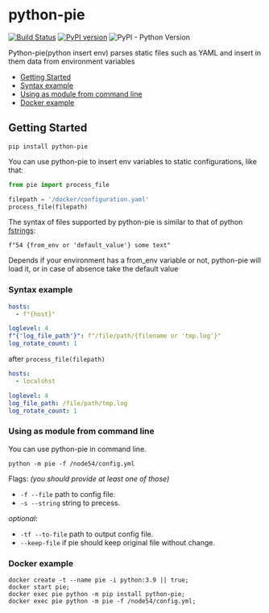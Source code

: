 # python-pie

[![Build Status](https://github.com/igorMIA/python-pie/actions/workflows/tests.yaml/badge.svg)](https://github.com/igorMIA/python-pie/actions/workflows/tests.yaml)
[![PyPI version](https://badge.fury.io/py/python-pie.svg)](https://badge.fury.io/py/python-pie)
![PyPI - Python Version](https://img.shields.io/pypi/pyversions/python-pie?style=plastic)

Python-pie(python insert env) parses static files such as YAML and insert in them data from environment variables

- [Getting Started](#getting-started)
- [Syntax example](#syntax-example)
- [Using as module from command line](#using-as-module-from-command-line)
- [Docker example](#docker-example)

## Getting Started

```shell
pip install python-pie
```

You can use python-pie to insert env variables to static configurations,
like that:

```python
from pie import process_file

filepath = '/docker/configuration.yaml'
process_file(filepath)
```

The syntax of files supported by python-pie is similar
to that of python [fstrings](https://www.python.org/dev/peps/pep-0498/):

`f"54 {from_env or 'default_value'} some text"`

Depends if your environment has a from_env variable or not, python-pie will load it,
or in case of absence take the default value


### Syntax example

```yaml
hosts:
  - f"{host}"

loglevel: 4
f"{'log_file_path'}": f"/file/path/{filename or 'tmp.log'}"
log_rotate_count: 1
```

after `process_file(filepath)`

```yaml
hosts:
  - localohst

loglevel: 4
log_file_path: /file/path/tmp.log
log_rotate_count: 1
```

### Using as module from command line

You can use python-pie in command line.
```shell
python -m pie -f /node54/config.yml
```

Flags:
*(you should provide at least one of those)*

- `-f --file` path to config file.
- `-s --string` string to precess.

*optional*:
- `-tf --to-file` path to output config file.
- `--keep-file` if pie should keep original file without change.

### Docker example

```shell
docker create -t --name pie -i python:3.9 || true;
docker start pie;
docker exec pie python -m pip install python-pie;
docker exec pie python -m pie -f /node54/config.yml;
```